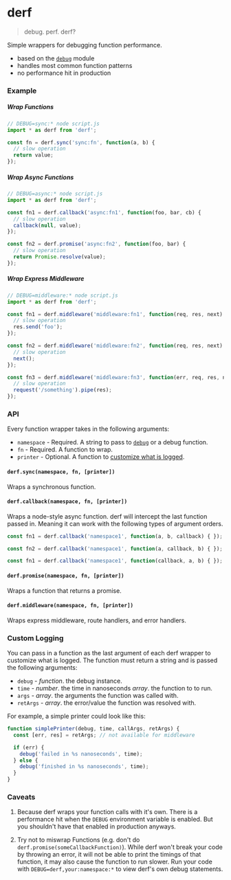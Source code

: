 # derf

> debug. perf. derf?

Simple wrappers for debugging function performance.

 * based on the [`debug`](https://github.com/visionmedia/debug) module
 * handles most common function patterns
 * no performance hit in production

### Example

##### Wrap Functions
```js
// DEBUG=sync:* node script.js
import * as derf from 'derf';

const fn = derf.sync('sync:fn', function(a, b) {
  // slow operation
  return value;
});

```

##### Wrap Async Functions
```js
// DEBUG=async:* node script.js
import * as derf from 'derf';

const fn1 = derf.callback('async:fn1', function(foo, bar, cb) {
  // slow operation
  callback(null, value);
});

const fn2 = derf.promise('async:fn2', function(foo, bar) {
  // slow operation
  return Promise.resolve(value);
});

```

##### Wrap Express Middleware
```js
// DEBUG=middleware:* node script.js
import * as derf from 'derf';

const fn1 = derf.middleware('middleware:fn1', function(req, res, next) {
  // slow operation
  res.send('foo');
});

const fn2 = derf.middleware('middleware:fn2', function(req, res, next) {
  // slow operation
  next();
});

const fn3 = derf.middleware('middleware:fn3', function(err, req, res, next) {
  // slow operation
  request('/something').pipe(res);
});

```

### API

Every function wrapper takes in the following arguments:
 * `namespace` - Required. A string to pass to [`debug`](https://github.com/visionmedia/debug) or a debug function.
 * `fn` - Required. A function to wrap.
 * `printer` - Optional. A function to [customize what is logged](#custom-logging).

#### `derf.sync(namespace, fn, [printer])`
Wraps a synchronous function.

#### `derf.callback(namespace, fn, [printer])`
Wraps a node-style async function. derf will intercept the last function
passed in. Meaning it can work with the following types of argument orders.

```js
const fn1 = derf.callback('namespace1', function(a, b, callback) { });

const fn2 = derf.callback('namespace1', function(a, callback, b) { });

const fn1 = derf.callback('namespace1', function(callback, a, b) { });
```

#### `derf.promise(namespace, fn, [printer])`
Wraps a function that returns a promise.

#### `derf.middleware(namespace, fn, [printer])`
Wraps express middleware, route handlers, and error handlers.


### Custom Logging
You can pass in a function as the last argument of each derf wrapper to customize what is logged. The function must return a string and is passed the following arguments:

 * `debug` - _function_. the debug instance.
 * `time` - _number_. the time in nanoseconds _array_. the function to to run.
 * `args` - _array_. the arguments the function was called with.
 * `retArgs` - _array_. the error/value the function was resolved with.

For example, a simple printer could look like this:

```js
function simplePrinter(debug, time, callArgs, retArgs) {
  const [err, res] = retArgs; // not available for middleware

  if (err) {
    debug('failed in %s nanoseconds', time);
  } else {
    debug('finished in %s nanoseconds', time);
  }
}
```

### Caveats

1. Because derf wraps your function calls with it's own. There is a
performance hit when the `DEBUG` environment variable is enabled. But
you shouldn't have that enabled in production anyways.

2. Try not to miswrap Functions (e.g. don't do `derf.promise(someCallbackFunction)`).
While derf won't break your code by throwing an error, it will not be able to print
the timings of that function, it may also cause the function to run slower.
Run your code with `DEBUG=derf,your:namespace:*` to view derf's own debug statements.
